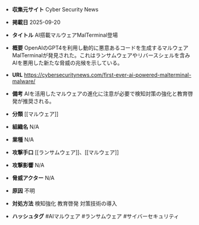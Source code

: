 - **収集元サイト**
Cyber Security News

- **掲載日**
2025-09-20

- **タイトル**
AI搭載マルウェアMalTerminal登場

- **概要**
OpenAIのGPT4を利用し動的に悪意あるコードを生成するマルウェアMalTerminalが発見された。これはランサムウェアやリバースシェルを含みAIを悪用した新たな脅威の兆候を示している。

- **URL**
https://cybersecuritynews.com/first-ever-ai-powered-malterminal-malware/

- **備考**
AIを活用したマルウェアの進化に注意が必要で検知対策の強化と教育啓発が推奨される。

- **分類**
[[マルウェア]]

- **組織名**
N/A

- **業種**
N/A

- **攻撃手口**
[[ランサムウェア]]、[[マルウェア]]

- **攻撃影響**
N/A

- **脅威アクター**
N/A

- **原因**
不明

- **対処方法**
検知強化 教育啓発 対策技術の導入

- **ハッシュタグ**
#AIマルウェア #ランサムウェア #サイバーセキュリティ
